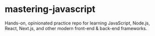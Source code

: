 # mastering-javascript
Hands-on, opinionated practice repo for learning JavaScript, Node.js, React, Next.js, and other modern front-end &amp; back-end frameworks.
